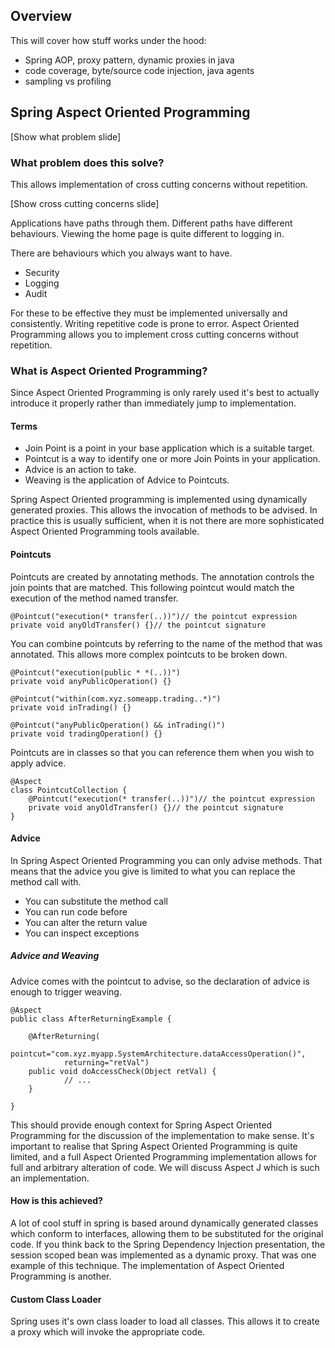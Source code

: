 Overview
--------

This will cover how stuff works under the hood:

- Spring AOP, proxy pattern, dynamic proxies in java
- code coverage, byte/source code injection, java agents
- sampling vs profiling

Spring Aspect Oriented Programming
----------------------------------

[Show what problem slide]

### What problem does this solve?

This allows implementation of cross cutting concerns without repetition.

[Show cross cutting concerns slide]

Applications have paths through them.
Different paths have different behaviours.
Viewing the home page is quite different to logging in.

There are behaviours which you always want to have.
 * Security
 * Logging
 * Audit

For these to be effective they must be implemented universally and consistently.
Writing repetitive code is prone to error.
Aspect Oriented Programming allows you to implement cross cutting concerns without repetition.

### What is Aspect Oriented Programming?

Since Aspect Oriented Programming is only rarely used it's best to actually introduce it properly rather than immediately jump to implementation.

#### Terms

 * Join Point is a point in your base application which is a suitable target.
 * Pointcut is a way to identify one or more Join Points in your application.
 * Advice is an action to take.
 * Weaving is the application of Advice to Pointcuts.

Spring Aspect Oriented programming is implemented using dynamically generated proxies.
This allows the invocation of methods to be advised.
In practice this is usually sufficient, when it is not there are more sophisticated Aspect Oriented Programming tools available.

#### Pointcuts

Pointcuts are created by annotating methods.
The annotation controls the join points that are matched.
This following pointcut would match the execution of the method named transfer.
```
@Pointcut("execution(* transfer(..))")// the pointcut expression
private void anyOldTransfer() {}// the pointcut signature
```

You can combine pointcuts by referring to the name of the method that was annotated.
This allows more complex pointcuts to be broken down.
```
@Pointcut("execution(public * *(..))")
private void anyPublicOperation() {}

@Pointcut("within(com.xyz.someapp.trading..*)")
private void inTrading() {}

@Pointcut("anyPublicOperation() && inTrading()")
private void tradingOperation() {}
```

Pointcuts are in classes so that you can reference them when you wish to apply advice.
```
@Aspect
class PointcutCollection {
    @Pointcut("execution(* transfer(..))")// the pointcut expression
    private void anyOldTransfer() {}// the pointcut signature
}
```

#### Advice

In Spring Aspect Oriented Programming you can only advise methods.
That means that the advice you give is limited to what you can replace the method call with.

 * You can substitute the method call
 * You can run code before
 * You can alter the return value
 * You can inspect exceptions

##### Advice and Weaving

Advice comes with the pointcut to advise, so the declaration of advice is enough to trigger weaving.

```
@Aspect
public class AfterReturningExample {

    @AfterReturning(
            pointcut="com.xyz.myapp.SystemArchitecture.dataAccessOperation()",
            returning="retVal")
    public void doAccessCheck(Object retVal) {
            // ...
    }

}
```

This should provide enough context for Spring Aspect Oriented Programming for the discussion of the implementation to make sense.
It's important to realise that Spring Aspect Oriented Programming is quite limited, and a full Aspect Oriented Programming implementation allows for full and arbitrary alteration of code.
We will discuss Aspect J which is such an implementation.

#### How is this achieved?

A lot of cool stuff in spring is based around dynamically generated classes which conform to interfaces, allowing them to be substituted for the original code.
If you think back to the Spring Dependency Injection presentation, the session scoped bean was implemented as a dynamic proxy.
That was one example of this technique.
The implementation of Aspect Oriented Programming is another.

#### Custom Class Loader

Spring uses it's own class loader to load all classes.
This allows it to create a proxy which will invoke the appropriate code.
